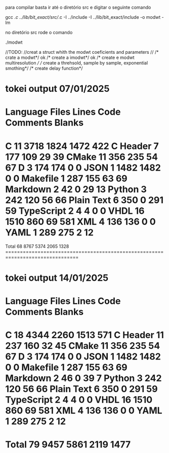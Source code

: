 para compilar basta ir até o diretório src e digitar o seguinte comando

gcc *.c ../lib/bit_exact/src/*.c -I ../include -I ../lib/bit_exact/include -o modwt -lm

no diretório src rode o comando

./modwt


//TODO:
//creat a struct whith the modwt coeficients and parameters
//
/* crate a modwt*/ ok
/* create a imodwt*/ ok
/* create e modwt multiresolution */
/* create a threhsold, sample by sample, exponential smothing*/
/* create delay function*/


tokei output 07/01/2025
===============================================================================
 Language            Files        Lines         Code     Comments       Blanks
===============================================================================
 C                      11         3718         1824         1472          422
 C Header                7          177          109           29           39
 CMake                  11          356          235           54           67
 D                       3          174          174            0            0
 JSON                    1         1482         1482            0            0
 Makefile                1          287          155           63           69
 Markdown                2           42            0           29           13
 Python                  3          242          120           56           66
 Plain Text              6          350            0          291           59
 TypeScript              2            4            4            0            0
 VHDL                   16         1510          860           69          581
 XML                     4          136          136            0            0
 YAML                    1          289          275            2           12
===============================================================================
 Total                  68         8767         5374         2065         1328                                                                     ===============================================================================

tokei output 14/01/2025
 ===============================================================================
 Language            Files        Lines         Code     Comments       Blanks
===============================================================================
 C                      18         4344         2260         1513          571
 C Header               11          237          160           32           45
 CMake                  11          356          235           54           67
 D                       3          174          174            0            0
 JSON                    1         1482         1482            0            0
 Makefile                1          287          155           63           69
 Markdown                2           46            0           39            7
 Python                  3          242          120           56           66
 Plain Text              6          350            0          291           59
 TypeScript              2            4            4            0            0
 VHDL                   16         1510          860           69          581
 XML                     4          136          136            0            0
 YAML                    1          289          275            2           12
===============================================================================
 Total                  79         9457         5861         2119         1477
===============================================================================